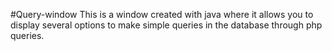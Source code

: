 #Query-window
This is a window created with java where it allows you to display several options to make simple queries in the database through php queries.
